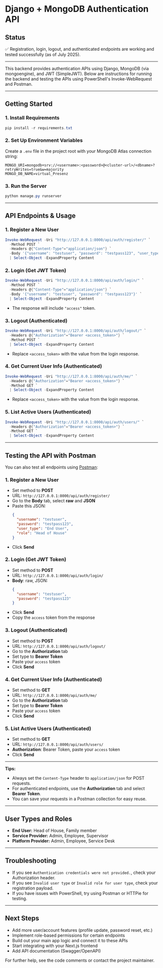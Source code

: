 # Django + MongoDB Authentication API

## Status

✅ Registration, login, logout, and authenticated endpoints are working and tested successfully (as of July 2025).

---

This backend provides authentication APIs using Django, MongoDB (via mongoengine), and JWT (SimpleJWT). Below are instructions for running the backend and testing the APIs using PowerShell's Invoke-WebRequest and Postman.

---

## Getting Started

### 1. Install Requirements

```powershell
pip install -r requirements.txt
```

### 2. Set Up Environment Variables

Create a `.env` file in the project root with your MongoDB Atlas connection string:

```
MONGO_URI=mongodb+srv://<username>:<password>@<cluster-url>/<dbname>?retryWrites=true&w=majority
MONGO_DB_NAME=virtual_Presenz
```

### 3. Run the Server

```powershell
python manage.py runserver
```

---

## API Endpoints & Usage

### 1. Register a New User

```powershell
Invoke-WebRequest -Uri "http://127.0.0.1:8000/api/auth/register/" `
  -Method POST `
  -Headers @{"Content-Type"="application/json"} `
  -Body '{"username": "testuser", "password": "testpass123", "user_type": "End User", "role": "Head of House"}' `
  | Select-Object -ExpandProperty Content
```

### 2. Login (Get JWT Token)

```powershell
Invoke-WebRequest -Uri "http://127.0.0.1:8000/api/auth/login/" `
  -Method POST `
  -Headers @{"Content-Type"="application/json"} `
  -Body '{"username": "testuser", "password": "testpass123"}' `
  | Select-Object -ExpandProperty Content
```
- The response will include `"access"` token.

### 3. Logout (Authenticated)

```powershell
Invoke-WebRequest -Uri "http://127.0.0.1:8000/api/auth/logout/" `
  -Headers @{"Authorization"="Bearer <access_token>"} `
  -Method POST `
  | Select-Object -ExpandProperty Content
```
- Replace `<access_token>` with the value from the login response.

### 4. Get Current User Info (Authenticated)

```powershell
Invoke-WebRequest -Uri "http://127.0.0.1:8000/api/auth/me/" `
  -Headers @{"Authorization"="Bearer <access_token>"} `
  -Method GET `
  | Select-Object -ExpandProperty Content
```
- Replace `<access_token>` with the value from the login response.

### 5. List Active Users (Authenticated)

```powershell
Invoke-WebRequest -Uri "http://127.0.0.1:8000/api/auth/users/" `
  -Headers @{"Authorization"="Bearer <access_token>"} `
  -Method GET `
  | Select-Object -ExpandProperty Content
```

---

## Testing the API with Postman

You can also test all endpoints using [Postman](https://www.postman.com/):

### 1. Register a New User
- Set method to **POST**
- URL: `http://127.0.0.1:8000/api/auth/register/`
- Go to the **Body** tab, select **raw** and **JSON**
- Paste this JSON:
  ```json
  {
    "username": "testuser",
    "password": "testpass123",
    "user_type": "End User",
    "role": "Head of House"
  }
  ```
- Click **Send**

### 2. Login (Get JWT Token)
- Set method to **POST**
- URL: `http://127.0.0.1:8000/api/auth/login/`
- **Body**: raw, JSON:
  ```json
  {
    "username": "testuser",
    "password": "testpass123"
  }
  ```
- Click **Send**
- Copy the `access` token from the response

### 3. Logout (Authenticated)
- Set method to **POST**
- URL: `http://127.0.0.1:8000/api/auth/logout/`
- Go to the **Authorization** tab
- Set type to **Bearer Token**
- Paste your `access` token
- Click **Send**

### 4. Get Current User Info (Authenticated)
- Set method to **GET**
- URL: `http://127.0.0.1:8000/api/auth/me/`
- Go to the **Authorization** tab
- Set type to **Bearer Token**
- Paste your `access` token
- Click **Send**

### 5. List Active Users (Authenticated)
- Set method to **GET**
- URL: `http://127.0.0.1:8000/api/auth/users/`
- **Authorization**: Bearer Token, paste your `access` token
- Click **Send**

---

**Tips:**
- Always set the `Content-Type` header to `application/json` for POST requests.
- For authenticated endpoints, use the **Authorization** tab and select **Bearer Token**.
- You can save your requests in a Postman collection for easy reuse.

---

## User Types and Roles
- **End User:** Head of House, Family member
- **Service Provider:** Admin, Employee, Supervisor
- **Platform Provider:** Admin, Employee, Service Desk

---

## Troubleshooting
- If you see `Authentication credentials were not provided.`, check your Authorization header.
- If you see `Invalid user type` or `Invalid role for user type`, check your registration payload.
- If you have issues with PowerShell, try using Postman or HTTPie for testing.

---

## Next Steps
- Add more user/account features (profile update, password reset, etc.)
- Implement role-based permissions for certain endpoints
- Build out your main app logic and connect it to these APIs
- Start integrating with your Next.js frontend
- Add API documentation (Swagger/OpenAPI)

For further help, see the code comments or contact the project maintainer. 